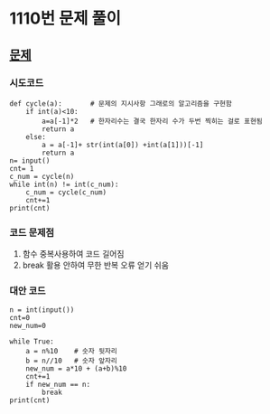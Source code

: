 # 1110번 문제 풀이
## [문제](https://www.acmicpc.net/problem/1110)

### 시도코드
```
def cycle(a):       # 문제의 지시사항 그래로의 알고리즘을 구현함
    if int(a)<10:
        a=a[-1]*2   # 한자리수는 결국 한자리 수가 두번 찍히는 걸로 표현됨
        return a
    else:
        a = a[-1]+ str(int(a[0]) +int(a[1]))[-1]
        return a
n= input()
cnt= 1
c_num = cycle(n)
while int(n) != int(c_num):
    c_num = cycle(c_num)
    cnt+=1
print(cnt)
```

### 코드 문제점
1. 함수 중복사용하여 코드 길어짐
2. break 활용 안하여 무한 반복 오류 얻기 쉬움

### 대안 코드
```
n = int(input())
cnt=0
new_num=0

while True:
    a = n%10    # 숫자 뒷자리
    b = n//10   # 숫자 앞자리
    new_num = a*10 + (a+b)%10 
    cnt+=1
    if new_num == n:
        break
print(cnt)
```